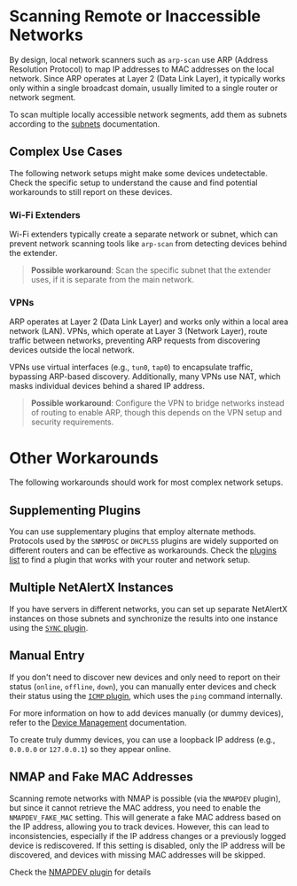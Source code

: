 # Scanning Remote or Inaccessible Networks

By design, local network scanners such as `arp-scan` use ARP (Address Resolution Protocol) to map IP addresses to MAC addresses on the local network. Since ARP operates at Layer 2 (Data Link Layer), it typically works only within a single broadcast domain, usually limited to a single router or network segment.

To scan multiple locally accessible network segments, add them as subnets according to the [subnets](./SUBNETS.md) documentation.

## Complex Use Cases

The following network setups might make some devices undetectable. Check the specific setup to understand the cause and find potential workarounds to still report on these devices.

### Wi-Fi Extenders

Wi-Fi extenders typically create a separate network or subnet, which can prevent network scanning tools like `arp-scan` from detecting devices behind the extender.

> **Possible workaround**: Scan the specific subnet that the extender uses, if it is separate from the main network.

### VPNs

ARP operates at Layer 2 (Data Link Layer) and works only within a local area network (LAN). VPNs, which operate at Layer 3 (Network Layer), route traffic between networks, preventing ARP requests from discovering devices outside the local network.

VPNs use virtual interfaces (e.g., `tun0`, `tap0`) to encapsulate traffic, bypassing ARP-based discovery. Additionally, many VPNs use NAT, which masks individual devices behind a shared IP address.

> **Possible workaround**: Configure the VPN to bridge networks instead of routing to enable ARP, though this depends on the VPN setup and security requirements.

# Other Workarounds

The following workarounds should work for most complex network setups.

## Supplementing Plugins

You can use supplementary plugins that employ alternate methods. Protocols used by the `SNMPDSC` or `DHCPLSS` plugins are widely supported on different routers and can be effective as workarounds. Check the [plugins list](https://github.com/jokob-sk/NetAlertX/blob/main/front/plugins/README.md) to find a plugin that works with your router and network setup.

## Multiple NetAlertX Instances

If you have servers in different networks, you can set up separate NetAlertX instances on those subnets and synchronize the results into one instance using the [`SYNC` plugin](https://github.com/jokob-sk/NetAlertX/tree/main/front/plugins/sync).

## Manual Entry

If you don't need to discover new devices and only need to report on their status (`online`, `offline`, `down`), you can manually enter devices and check their status using the [`ICMP` plugin](https://github.com/jokob-sk/NetAlertX/blob/main/front/plugins/icmp_scan/), which uses the `ping` command internally.

For more information on how to add devices manually (or dummy devices), refer to the [Device Management](./DEVICE_MANAGEMENT.md) documentation.

To create truly dummy devices, you can use a loopback IP address (e.g., `0.0.0.0` or `127.0.0.1`) so they appear online.

## NMAP and Fake MAC Addresses

Scanning remote networks with NMAP is possible (via the `NMAPDEV` plugin), but since it cannot retrieve the MAC address, you need to enable the `NMAPDEV_FAKE_MAC` setting. This will generate a fake MAC address based on the IP address, allowing you to track devices. However, this can lead to inconsistencies, especially if the IP address changes or a previously logged device is rediscovered. If this setting is disabled, only the IP address will be discovered, and devices with missing MAC addresses will be skipped.

Check the [NMAPDEV plugin](https://github.com/jokob-sk/NetAlertX/tree/main/front/plugins/nmap_dev_scan) for details
